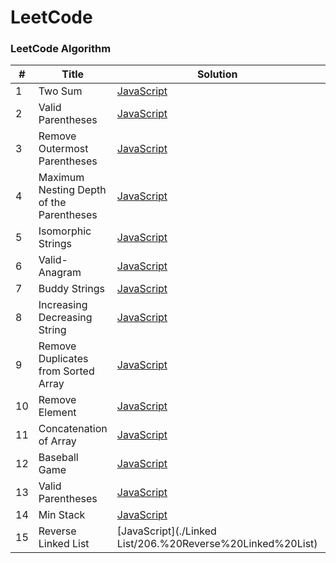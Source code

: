 # LeetCode

### LeetCode Algorithm

| #   | Title                                    | Solution                                                                        | Difficulty |
| --- | ---------------------------------------- | ------------------------------------------------------------------------------- | ---------- |
| 1   | Two Sum                                  | [JavaScript](./algorithms/JavaScript/Two-Sum/two-sum.js)                        | Easy       |
| 2   | Valid Parentheses                        | [JavaScript](./String/20-Valid-Parentheses/JavaScript)                          | Easy       |
| 3   | Remove Outermost Parentheses             | [JavaScript](./String/1021-Remove-Outermost-Parentheses/JavaScript)             | Easy       |
| 4   | Maximum Nesting Depth of the Parentheses | [JavaScript](./String/1614-Maximum-Nesting-Depth-of-the-Parentheses/JavaScript) | Easy       |
| 5   | Isomorphic Strings                       | [JavaScript](./String/205-Isomorphic-String/JavaScript)                         | Easy       |
| 6   | Valid-Anagram                            | [JavaScript](./String/242-Valid-Anagram/JavaScript)                             | Easy       |
| 7   | Buddy Strings                            | [JavaScript](./String/850-Buddy-Strings/JavaScript)                             | Easy       |
| 8   | Increasing Decreasing String             | [JavaScript](./String/1370-Increasing-Decreasing-String/JavaScript)             | Easy       |
| 9   | Remove Duplicates from Sorted Array      | [JavaScript](./Array/26.%20Remove%20Duplicates%20from%20Sorted%20Array)         | Easy       |
| 10  | Remove Element                           | [JavaScript](./Array/27.%20Remove%20Element)                                    | Easy       |
| 11  | Concatenation of Array                   | [JavaScript](./Array/1929.%20Concatenation%20of%20Array)                        | Easy       |
| 12  | Baseball Game                            | [JavaScript](./Array/682.%20Baseball%20Game)                                    | Easy       |
| 13  | Valid Parentheses                        | [JavaScript](./Array/20.%20Valid%20Parentheses)                                 | Easy       |
| 14  | Min Stack                                | [JavaScript](./Array/155.%20Min%20Stack)                                        | Medium     |
| 15  | Reverse Linked List                      | [JavaScript](./Linked List/206.%20Reverse%20Linked%20List)                      | Easy       |
